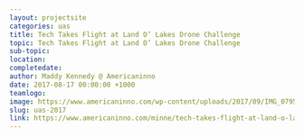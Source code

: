 ```yaml
---
layout: projectsite
categories: uas
title: Tech Takes Flight at Land O’ Lakes Drone Challenge 
topic: Tech Takes Flight at Land O’ Lakes Drone Challenge 
sub-topic:
location: 
completedate:
author: Maddy Kennedy @ Americaninno
date: 2017-08-17 00:00:00 +1000
teamlogo:
image: https://www.americaninno.com/wp-content/uploads/2017/09/IMG_0795-e1506445727124-1068x400.jpg
slug: uas-2017
link: https://www.americaninno.com/minne/tech-takes-flight-at-land-o-lakes-drone-challenge/
---
```

 